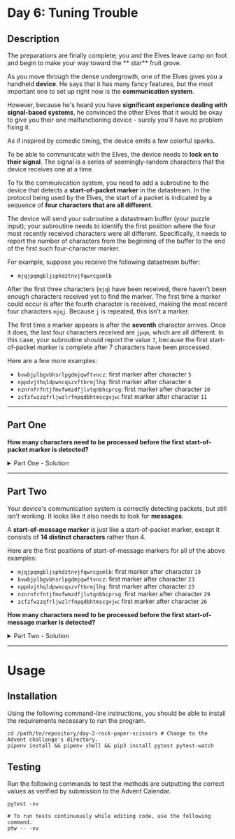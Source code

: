 # Day 6: Tuning Trouble

## Description

The preparations are finally complete; you and the Elves leave camp on foot and begin to make your way toward the **
star**
fruit grove.

As you move through the dense undergrowth, one of the Elves gives you a handheld **device**. He says that it has many
fancy
features, but the most important one to set up right now is the **communication system**.

However, because he's heard you have **significant experience dealing with signal-based systems**, he convinced the
other
Elves that it would be okay to give you their one malfunctioning device - surely you'll have no problem fixing it.

As if inspired by comedic timing, the device emits a few colorful sparks.

To be able to communicate with the Elves, the device needs to **lock on to their signal**. The signal is a series of
seemingly-random characters that the device receives one at a time.

To fix the communication system, you need to add a subroutine to the device that detects a **start-of-packet marker** in
the
datastream. In the protocol being used by the Elves, the start of a packet is indicated by a sequence of **four
characters
that are all different**.

The device will send your subroutine a datastream buffer (your puzzle input); your subroutine needs to identify the
first position where the four most recently received characters were all different. Specifically, it needs to report the
number of characters from the beginning of the buffer to the end of the first such four-character marker.

For example, suppose you receive the following datastream buffer:

- `mjqjpqmgbljsphdztnvjfqwrcgsmlb`

After the first three characters (`mjq`) have been received, there haven't been enough characters received yet to find
the
marker. The first time a marker could occur is after the fourth character is received, making the most recent four
characters `mjqj`. Because `j` is repeated, this isn't a marker.

The first time a marker appears is after the **seventh** character arrives. Once it does, the last four characters
received
are `jpqm`, which are all different. In this case, your subroutine should report the value `7`, because the first
start-of-packet marker is complete after 7 characters have been processed.

Here are a few more examples:

- `bvwbjplbgvbhsrlpgdmjqwftvncz`: first marker after character `5`
- `nppdvjthqldpwncqszvftbrmjlhg`: first marker after character `6`
- `nznrnfrfntjfmvfwmzdfjlvtqnbhcprsg`: first marker after character `10`
- `zcfzfwzzqfrljwzlrfnpqdbhtmscgvjw`: first marker after character `11`

---

## Part One

**How many characters need to be processed before the first start-of-packet marker is detected?**

<details>
  <summary>Part One - Solution</summary>

  ```shell
  1909
  ```

</details>

---

## Part Two

Your device's communication system is correctly detecting packets, but still isn't working. It looks like it also needs
to look for **messages**.

A **start-of-message marker** is just like a start-of-packet marker, except it consists of **14 distinct characters** rather
than 4.

Here are the first positions of start-of-message markers for all of the above examples:

- `mjqjpqmgbljsphdztnvjfqwrcgsmlb`: first marker after character `19`
- `bvwbjplbgvbhsrlpgdmjqwftvncz`: first marker after character `23`
- `nppdvjthqldpwncqszvftbrmjlhg`: first marker after character `23`
- `nznrnfrfntjfmvfwmzdfjlvtqnbhcprsg`: first marker after character `29`
- `zcfzfwzzqfrljwzlrfnpqdbhtmscgvjw`: first marker after character `26`

**How many characters need to be processed before the first start-of-message marker is detected?**

<details>
  <summary>Part Two - Solution</summary>

  ```shell
  3380
  ```

</details>

---

# Usage

## Installation

Using the following command-line instructions, you should be able to install the requirements necessary to run the
program.

```shell
cd /path/to/repository/day-2-rock-paper-scissors # Change to the Advent challenge's directory.
pipenv install && pipenv shell && pip3 install pytest pytest-watch
```

## Testing

Run the following commands to test the methods are outputting the correct values as verified by submission to the Advent
Calendar.

```shell
pytest -vv

# To run tests continuously while editing code, use the following command.
ptw -- -vv
```
